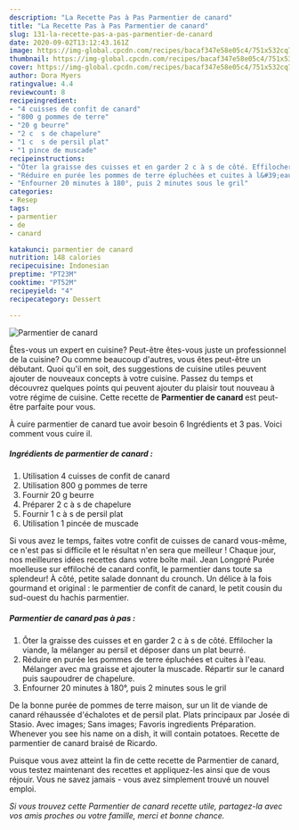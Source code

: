```yaml
---
description: "La Recette Pas à Pas Parmentier de canard"
title: "La Recette Pas à Pas Parmentier de canard"
slug: 131-la-recette-pas-a-pas-parmentier-de-canard
date: 2020-09-02T13:12:43.161Z
image: https://img-global.cpcdn.com/recipes/bacaf347e58e05c4/751x532cq70/parmentier-de-canard-photo-principale-de-la-recette.jpg
thumbnail: https://img-global.cpcdn.com/recipes/bacaf347e58e05c4/751x532cq70/parmentier-de-canard-photo-principale-de-la-recette.jpg
cover: https://img-global.cpcdn.com/recipes/bacaf347e58e05c4/751x532cq70/parmentier-de-canard-photo-principale-de-la-recette.jpg
author: Dora Myers
ratingvalue: 4.4
reviewcount: 8
recipeingredient:
- "4 cuisses de confit de canard"
- "800 g pommes de terre"
- "20 g beurre"
- "2 c  s de chapelure"
- "1 c  s de persil plat"
- "1 pince de muscade"
recipeinstructions:
- "Ôter la graisse des cuisses et en garder 2 c à s de côté. Effilocher la viande, la mélanger au persil et déposer dans un plat beurré."
- "Réduire en purée les pommes de terre épluchées et cuites à l&#39;eau. Mélanger avec ma graisse et ajouter la muscade. Répartir sur le canard puis saupoudrer de chapelure."
- "Enfourner 20 minutes à 180°, puis 2 minutes sous le gril"
categories:
- Resep
tags:
- parmentier
- de
- canard

katakunci: parmentier de canard 
nutrition: 148 calories
recipecuisine: Indonesian
preptime: "PT23M"
cooktime: "PT52M"
recipeyield: "4"
recipecategory: Dessert

---
```



![Parmentier de canard](https://img-global.cpcdn.com/recipes/bacaf347e58e05c4/751x532cq70/parmentier-de-canard-photo-principale-de-la-recette.jpg)

Êtes-vous un expert en cuisine? Peut-être êtes-vous juste un professionnel de la cuisine? Ou comme beaucoup d'autres, vous êtes peut-être un débutant. Quoi qu'il en soit, des suggestions de cuisine utiles peuvent ajouter de nouveaux concepts à votre cuisine. Passez du temps et découvrez quelques points qui peuvent ajouter du plaisir tout nouveau à votre régime de cuisine. Cette recette de <strong> Parmentier de canard </strong> est peut-être parfaite pour vous.

<!--inarticleads1-->

À cuire parmentier de canard tue avoir besoin 6 Ingrédients et 3 pas. Voici comment vous cuire il.

##### Ingrédients de parmentier de canard :

1. Utilisation 4 cuisses de confit de canard
1. Utilisation 800 g pommes de terre
1. Fournir 20 g beurre
1. Préparer 2 c à s de chapelure
1. Fournir 1 c à s de persil plat
1. Utilisation 1 pincée de muscade


Si vous avez le temps, faites votre confit de cuisses de canard vous-même, ce n&#39;est pas si difficile et le résultat n&#39;en sera que meilleur ! Chaque jour, nos meilleures idées recettes dans votre boîte mail. Jean Longpré Purée moelleuse sur effiloché de canard confit, le parmentier dans toute sa splendeur! À côté, petite salade donnant du crounch. Un délice à la fois gourmand et original : le parmentier de confit de canard, le petit cousin du sud-ouest du hachis parmentier. 

<!--inarticleads2-->

##### Parmentier de canard pas à pas :

1. Ôter la graisse des cuisses et en garder 2 c à s de côté. Effilocher la viande, la mélanger au persil et déposer dans un plat beurré.
1. Réduire en purée les pommes de terre épluchées et cuites à l&#39;eau. Mélanger avec ma graisse et ajouter la muscade. Répartir sur le canard puis saupoudrer de chapelure.
1. Enfourner 20 minutes à 180°, puis 2 minutes sous le gril


De la bonne purée de pommes de terre maison, sur un lit de viande de canard réhaussée d&#39;échalotes et de persil plat. Plats principaux par Josée di Stasio. Avec images; Sans images; Favoris ingredients Préparation. Whenever you see his name on a dish, it will contain potatoes. Recette de parmentier de canard braisé de Ricardo. 

<!--inarticleads1-->

<p>
Puisque vous avez atteint la fin de cette recette de Parmentier de canard, vous testez maintenant des recettes et appliquez-les ainsi que de vous réjouir. Vous ne savez jamais - vous avez simplement trouvé un nouvel emploi.
</p>

<p>
<i>Si vous trouvez cette Parmentier de canard recette utile, partagez-la avec vos amis proches ou votre famille, merci et bonne chance.</i>
</p>
